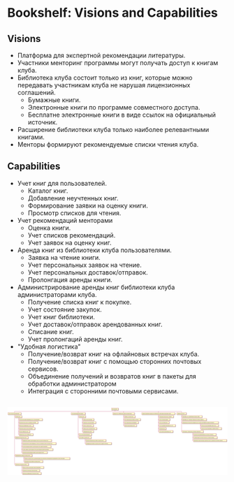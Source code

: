 # Bookshelf: Visions and Capabilities


## Visions


- Платформа для экспертной рекомендации литературы.
- Участники менторинг программы могут получать доступ к книгам клуба.
- Библиотека клуба состоит только из книг, которые можно передавать участникам клуба не нарушая лицензионных соглашений.
	- Бумажные книги.
	- Электронные книги по программе совместного доступа.
	- Бесплатне электронные книги в виде ссылок на официальный источник.
- Расширение библиотеки клуба только наиболее релевантными книгами.
- Менторы формируют рекомендуемые списки чтения клуба.


## Capabilities


- Учет книг для пользователей.
	- Каталог книг.
	- Добавление неучтенных книг.
	- Формирование заявки на оценку книги.
	- Просмотр списков  для чтения.
- Учет рекомендаций менторами
	- Оценка книги.
	- Учет списков рекомендаций.
	- Учет заявок на оценку книг.
- Аренда книг из библиотеки клуба пользователями.
	- Заявка на чтение книги.
	- Учет персональных заявок на чтение.
	- Учет персональных доставок/отправок.
	- Пролонгация аренды книги.
- Администрирование аренды книг библиотеки клуба администраторами клуба.
	- Получение списка книг к покупке.
	- Учет состояние закупок.
	- Учет книг библиотеки.
	- Учет доставок/отправок арендованных книг.
	- Списание книг.
	- Учет пролонгаций аренды книг.
- "Удобная логистика"
	- Получение/возврат книг на офлайновых встречах клуба.
	- Получение/возврат книг с помощью сторонних почтовых сервисов.
	- Объединение получений и возвратов книг в пакеты для обработки администратором
	- Интеграция с сторонними почтовыми сервисами.

##

![WBS](./WBS/wbs.svg)